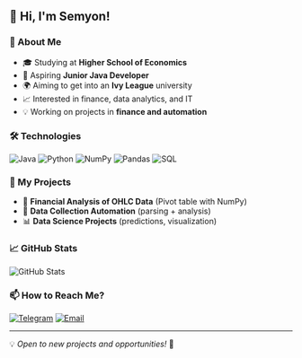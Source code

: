 ## 👋 Hi, I'm Semyon!

### 🚀 About Me
- 🎓 Studying at **Higher School of Economics**
- 💼 Aspiring **Junior Java Developer**
- 🌍 Aiming to get into an **Ivy League** university
- 📈 Interested in finance, data analytics, and IT
- 💡 Working on projects in **finance and automation**

### 🛠️ Technologies
![Java](https://img.shields.io/badge/Java-%23007396.svg?style=for-the-badge&logo=openjdk&logoColor=white)
![Python](https://img.shields.io/badge/Python-3670A0?style=for-the-badge&logo=python&logoColor=ffdd54)
![NumPy](https://img.shields.io/badge/NumPy-013243?style=for-the-badge&logo=numpy&logoColor=white)
![Pandas](https://img.shields.io/badge/Pandas-150458?style=for-the-badge&logo=pandas&logoColor=white)
![SQL](https://img.shields.io/badge/SQL-4479A1?style=for-the-badge&logo=sqlite&logoColor=white)

### 📌 My Projects
- 🏦 **Financial Analysis of OHLC Data** (Pivot table with NumPy)
- 🤖 **Data Collection Automation** (parsing + analysis)
- 📊 **Data Science Projects** (predictions, visualization)

### 📈 GitHub Stats
![GitHub Stats](https://github-readme-stats.vercel.app/api?username=YOUR_GITHUB&show_icons=true&theme=radical)

### 📫 How to Reach Me?
[![Telegram](https://img.shields.io/badge/Telegram-2CA5E0?style=for-the-badge&logo=telegram&logoColor=white)](https://t.me/sankficeba)
[![Email](https://img.shields.io/badge/Email-D14836?style=for-the-badge&logo=gmail&logoColor=white)](mailto:095senka095@gmail.com)

---
💡 *Open to new projects and opportunities!* 🚀

